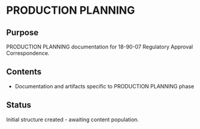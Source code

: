 # PRODUCTION PLANNING

## Purpose
PRODUCTION PLANNING documentation for 18-90-07 Regulatory Approval Correspondence.

## Contents
- Documentation and artifacts specific to PRODUCTION PLANNING phase

## Status
Initial structure created - awaiting content population.
